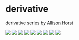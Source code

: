# derivative
derivative series by [Allison Horst](https://allisonhorst.com/derivatives-series)

<img src="https://cdn.myportfolio.com/45214904-6a61-4e23-98d6-b140f8654a40/164c94f2-5f54-4b98-b852-793ac9857908.jpg?h=56969145cd8e6a5845d5fce7bddc9bdf">

<img src="https://cdn.myportfolio.com/45214904-6a61-4e23-98d6-b140f8654a40/48c1ba9b-f718-4651-895c-8b35947ea4e0.jpg?h=8332b852c5f2498e1ddd67c5c1e7bc94">

<img src="https://cdn.myportfolio.com/45214904-6a61-4e23-98d6-b140f8654a40/3a787955-ab9c-41dc-b610-51b03a09ceed.jpg?h=776832782c517b24a961d163a5d6cb65">

<img src="https://cdn.myportfolio.com/45214904-6a61-4e23-98d6-b140f8654a40/0d65bb28-b7d9-42c3-b081-0b68ca30f48b.jpg?h=52b806cea000201699eaeccd0f2a0e35">

<img src="https://cdn.myportfolio.com/45214904-6a61-4e23-98d6-b140f8654a40/9d28cc98-e0f7-44a1-b7f0-1858aa9a729d.jpg?h=469f541ac4e47e4cfaf2916b50d95690">

<img src="https://cdn.myportfolio.com/45214904-6a61-4e23-98d6-b140f8654a40/b4738a90-3aac-44e2-8d9b-e5ce671319bb.jpg?h=b5b5f5688349283c40b18413c1861528">

<img src="https://cdn.myportfolio.com/45214904-6a61-4e23-98d6-b140f8654a40/8e2ef0c2-d697-4b2b-affe-a6b47073a078.jpg?h=fa8c0acb838d410915826c9bb641a44f">

<img src="https://cdn.myportfolio.com/45214904-6a61-4e23-98d6-b140f8654a40/bd6b222b-749b-4ba7-97d0-89d5e753f4d9.jpg?h=e438ff57d77f2b2d3f9be55fb2622ab2">

<img src="https://cdn.myportfolio.com/45214904-6a61-4e23-98d6-b140f8654a40/48426da0-2d1b-4ec0-ad60-805bada6910b.jpg?h=c5cd81331f744e4844d9b8e72edbb184">
